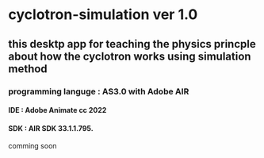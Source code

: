 # cyclotron-simulation ver 1.0 
## this desktp app for teaching the physics princple about how the cyclotron works using simulation method 
### programming languge : AS3.0 with Adobe AIR 
#### IDE : Adobe Animate cc 2022 
#### SDK : AIR SDK 33.1.1.795.

comming soon 
